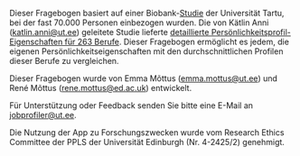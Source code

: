 Dieser Fragebogen basiert auf einer Biobank-<a href="https://psycnet.apa.org/fulltext/2025-38154-001.html" target="_blank">Studie</a> der Universität Tartu, bei der fast 70.000 Personen einbezogen wurden. Die von Kätlin Anni (katlin.anni@ut.ee) geleitete Studie lieferte <a href="https://apps.psych.ut.ee/JobProfiles/" target="_blank">detaillierte Persönlichkeitsprofil-Eigenschaften für 263 Berufe</a>. Dieser Fragebogen ermöglicht es jedem, die eigenen Persönlichkeitseigenschaften mit den durchschnittlichen Profilen dieser Berufe zu vergleichen.

Dieser Fragebogen wurde von Emma Mõttus (emma.mottus@ut.ee) und René Mõttus (rene.mottus@ed.ac.uk) entwickelt.

Für Unterstützung oder Feedback senden Sie bitte eine E-Mail an jobprofiler@ut.ee.

Die Nutzung der App zu Forschungszwecken wurde vom Research Ethics Committee der PPLS der Universität Edinburgh (Nr. 4-2425/2) genehmigt.